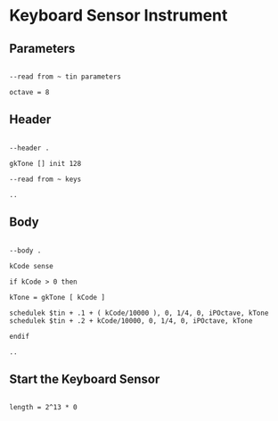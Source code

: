 # Keyboard Sensor Instrument

## Parameters

```scenario oscilla

--read from ~ tin parameters

octave = 8

```

## Header

```scenario oscilla

--header .

gkTone [] init 128

--read from ~ keys

..

```

## Body

```scenario oscilla

--body .

kCode sense

if kCode > 0 then

kTone = gkTone [ kCode ]

schedulek $tin + .1 + ( kCode/10000 ), 0, 1/4, 0, iPOctave, kTone
schedulek $tin + .2 + kCode/10000, 0, 1/4, 0, iPOctave, kTone

endif

..

```

## Start the Keyboard Sensor

```scenario oscilla

length = 2^13 * 0

```
